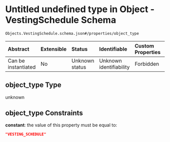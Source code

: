 # Untitled undefined type in Object - VestingSchedule Schema

```txt
Objects.VestingSchedule.schema.json#/properties/object_type
```



| Abstract            | Extensible | Status         | Identifiable            | Custom Properties | Additional Properties | Access Restrictions | Defined In                                                                                              |
| :------------------ | :--------- | :------------- | :---------------------- | :---------------- | :-------------------- | :------------------ | :------------------------------------------------------------------------------------------------------ |
| Can be instantiated | No         | Unknown status | Unknown identifiability | Forbidden         | Allowed               | none                | [VestingSchedule.schema.json*](../../schema/objects/VestingSchedule.schema.json "open original schema") |

## object_type Type

unknown

## object_type Constraints

**constant**: the value of this property must be equal to:

```json
"VESTING_SCHEDULE"
```
